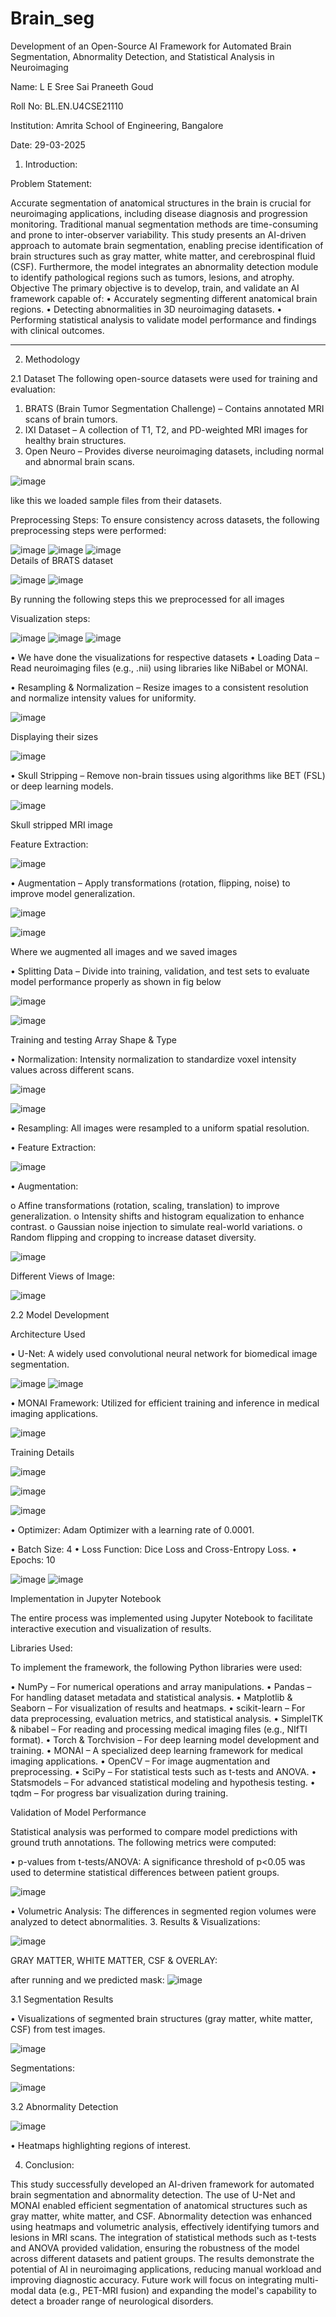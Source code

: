 # Brain_seg
Development of an Open-Source AI Framework for Automated Brain Segmentation, Abnormality Detection, and Statistical Analysis in Neuroimaging


Name: L E Sree Sai Praneeth Goud

Roll No: BL.EN.U4CSE21110

Institution: Amrita School of Engineering, Bangalore

Date: 29-03-2025


1. Introduction:

Problem Statement:

Accurate segmentation of anatomical structures in the brain is crucial for neuroimaging applications, including disease diagnosis and progression monitoring. Traditional manual segmentation methods are time-consuming and prone to inter-observer variability. This study presents an AI-driven approach to automate brain segmentation, enabling precise identification of brain structures such as gray matter, white matter, and cerebrospinal fluid (CSF). Furthermore, the model integrates an abnormality detection module to identify pathological regions such as tumors, lesions, and atrophy.
Objective
The primary objective is to develop, train, and validate an AI framework capable of:
•	Accurately segmenting different anatomical brain regions.
•	Detecting abnormalities in 3D neuroimaging datasets.
•	Performing statistical analysis to validate model performance and findings with clinical outcomes.
________________________________________

2. Methodology

2.1 Dataset
The following open-source datasets were used for training and evaluation:

1.	BRATS (Brain Tumor Segmentation Challenge) – Contains annotated MRI scans of brain tumors.
2.	IXI Dataset – A collection of T1, T2, and PD-weighted MRI images for healthy brain structures.
3.	Open Neuro – Provides diverse neuroimaging datasets, including normal and abnormal brain scans.

![image](https://github.com/user-attachments/assets/29bb4d10-ecca-471d-8bd7-0bfd5acad75e)

 like this we loaded sample files from their datasets.

Preprocessing Steps:
To ensure consistency across datasets, the following preprocessing steps were performed:
 
![image](https://github.com/user-attachments/assets/d0f83ea0-109d-4e93-bfb0-02b5c78b38e4)
![image](https://github.com/user-attachments/assets/63b9a049-3f0a-4f81-9c8d-4df9d817c604)
![image](https://github.com/user-attachments/assets/36a08496-6474-40e5-96a8-7ec50910e066)                                 
Details of BRATS dataset

![image](https://github.com/user-attachments/assets/e09023fc-ffd7-4e83-ae9d-69ed95b6083c)
![image](https://github.com/user-attachments/assets/aee67f39-219e-4290-90fa-ca4219ef53e2)

By running the following steps this we preprocessed for all images


Visualization steps:

![image](https://github.com/user-attachments/assets/f94e2e73-2a4a-4094-8dc5-71552bd632b0)
![image](https://github.com/user-attachments/assets/700cf455-6605-4a5d-8463-33c3ed4fb4a4)
![image](https://github.com/user-attachments/assets/0bfda459-55f3-4f2c-a6ef-2066a8f87a63)

•	We have done the visualizations for respective datasets
•	Loading Data – Read neuroimaging files (e.g., .nii) using libraries like NiBabel or MONAI.

•	Resampling & Normalization – Resize images to a consistent resolution and normalize intensity values for uniformity.

![image](https://github.com/user-attachments/assets/bf604c99-adaf-44aa-af4f-0d68d830fa11)

Displaying their sizes

![image](https://github.com/user-attachments/assets/d45dbba8-b2e7-4e8b-acc9-72389ebc597a)

•	 Skull Stripping – Remove non-brain tissues using algorithms like BET (FSL) or deep learning models.

![image](https://github.com/user-attachments/assets/9f2d4818-ed80-49f6-af31-26a12a04832a)

Skull stripped MRI image


Feature Extraction:

![image](https://github.com/user-attachments/assets/27876b18-0c71-431a-b08f-d1c97094eda1) 

•	Augmentation – Apply transformations (rotation, flipping, noise) to improve model generalization.

![image](https://github.com/user-attachments/assets/63a8745b-2abf-49c3-9bb8-ed6e9e0111a0)

![image](https://github.com/user-attachments/assets/ecee358b-669e-49a2-8441-6fca59cbaefe)

Where we augmented all images and we saved images


•	 Splitting Data – Divide into training, validation, and test sets to evaluate model performance properly as shown in fig below

 ![image](https://github.com/user-attachments/assets/aff9552c-839b-4b31-a210-e8b6c9f52186)

![image](https://github.com/user-attachments/assets/fd3a51d5-0f1c-4906-8dad-1c6fa926e832)

Training and testing Array Shape & Type


•	Normalization: Intensity normalization to standardize voxel intensity values across different scans.

![image](https://github.com/user-attachments/assets/f3f1e68b-3888-4c2f-84a4-7b52a99dd29e)

![image](https://github.com/user-attachments/assets/915ce4f3-eae7-4f9f-8802-ce50938ce3c6)

•	Resampling: All images were resampled to a uniform spatial resolution.

•	Feature Extraction:

![image](https://github.com/user-attachments/assets/edd9af2b-8332-4f48-9337-0667acf20b26)

•	Augmentation:

o	Affine transformations (rotation, scaling, translation) to improve generalization.
o	Intensity shifts and histogram equalization to enhance contrast.
o	Gaussian noise injection to simulate real-world variations.
o	Random flipping and cropping to increase dataset diversity.

![image](https://github.com/user-attachments/assets/e50a0769-4361-46a2-af1c-ca071f512d9d)

 

Different Views of Image:

![image](https://github.com/user-attachments/assets/b0c89bd9-8fb0-4fa7-8ead-4f621e38be28)




2.2 Model Development

Architecture Used

•	U-Net: A widely used convolutional neural network for biomedical image segmentation.

![image](https://github.com/user-attachments/assets/70d17b17-8bee-4be8-b011-f48f1a815841)
![image](https://github.com/user-attachments/assets/ef5b2b78-6f70-42db-903d-84a8c289a32d)


 
•	MONAI Framework: Utilized for efficient training and inference in medical imaging applications.

![image](https://github.com/user-attachments/assets/65c4740d-710e-469b-ba08-8709baffcd21)


Training Details

![image](https://github.com/user-attachments/assets/0e21393c-f52a-42d3-ab0b-3eb0c4c7f4a1)

 
![image](https://github.com/user-attachments/assets/b6de0eea-098b-44f5-b782-5b0de3988ef6)

![image](https://github.com/user-attachments/assets/ae549fd6-5b28-4f36-b65b-d6023b0945cf)

•	Optimizer: Adam Optimizer with a learning rate of 0.0001.

 

•	Batch Size: 4
•	Loss Function: Dice Loss and Cross-Entropy Loss.
•	Epochs: 10

![image](https://github.com/user-attachments/assets/fb260d00-1c89-43de-aff4-96491a15e661)
![image](https://github.com/user-attachments/assets/16ed1531-4de8-4d3a-8b10-66ea63bc017e)

Implementation in Jupyter Notebook

The entire process was implemented using Jupyter Notebook to facilitate interactive execution and visualization of results.

Libraries Used:

To implement the framework, the following Python libraries were used:

•	NumPy – For numerical operations and array manipulations.
•	Pandas – For handling dataset metadata and statistical analysis.
•	Matplotlib & Seaborn – For visualization of results and heatmaps.
•	scikit-learn – For data preprocessing, evaluation metrics, and statistical analysis.
•	SimpleITK & nibabel – For reading and processing medical imaging files (e.g., NIfTI format).
•	Torch & Torchvision – For deep learning model development and training.
•	MONAI – A specialized deep learning framework for medical imaging applications.
•	OpenCV – For image augmentation and preprocessing.
•	SciPy – For statistical tests such as t-tests and ANOVA.
•	Statsmodels – For advanced statistical modeling and hypothesis testing.
•	tqdm – For progress bar visualization during training.

Validation of Model Performance

Statistical analysis was performed to compare model predictions with ground truth annotations. The following metrics were computed:

•	p-values from t-tests/ANOVA: A significance threshold of p<0.05 was used to determine statistical differences between patient groups.

 ![image](https://github.com/user-attachments/assets/28fd3284-5650-4192-a4b1-ed97f345c5eb)

•	Volumetric Analysis: The differences in segmented region volumes were analyzed to detect abnormalities.
3. Results & Visualizations:

![image](https://github.com/user-attachments/assets/4a2d8423-394f-4c63-8d80-bb22c4d1b4d7)

GRAY MATTER, WHITE MATTER, CSF & OVERLAY:
 

after running and we predicted mask:
![image](https://github.com/user-attachments/assets/1d5c3c73-94b7-4359-a1d2-01fae0a21fa8)

 
3.1 Segmentation Results

•	Visualizations of segmented brain structures (gray matter, white matter, CSF) from test images.

![image](https://github.com/user-attachments/assets/e7372680-a13a-426a-9bdc-c3f26ead9d0b)

 
Segmentations:

![image](https://github.com/user-attachments/assets/b23cbd97-db91-4781-a383-ea3bf54dd094)


3.2 Abnormality Detection

![image](https://github.com/user-attachments/assets/8e2e2473-5564-4463-8ff5-d2e85594be02)

•	Heatmaps highlighting regions of interest.
 

4. Conclusion:

This study successfully developed an AI-driven framework for automated brain segmentation and abnormality detection. The use of U-Net and MONAI enabled efficient segmentation of anatomical structures such as gray matter, white matter, and CSF.
Abnormality detection was enhanced using heatmaps and volumetric analysis, effectively identifying tumors and lesions in MRI scans. The integration of statistical methods such as t-tests and ANOVA provided validation, ensuring the robustness of the model across different datasets and patient groups.
The results demonstrate the potential of AI in neuroimaging applications, reducing manual workload and improving diagnostic accuracy. Future work will focus on integrating multi-modal data (e.g., PET-MRI fusion) and expanding the model's capability to detect a broader range of neurological disorders.
